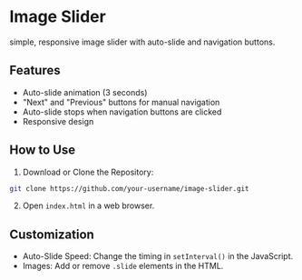 # Image Slider

simple, responsive image slider with auto-slide and navigation buttons.

## Features
- Auto-slide animation (3 seconds)
- "Next" and "Previous" buttons for manual navigation
- Auto-slide stops when navigation buttons are clicked
- Responsive design
## How to Use
1.  Download or Clone the Repository:
  ```bash 
git clone https://github.com/your-username/image-slider.git
```
2.  Open `index.html` in a web browser.
## Customization
- Auto-Slide Speed: Change the timing in `setInterval()` in the JavaScript.
- Images: Add or remove `.slide` elements in the HTML.
